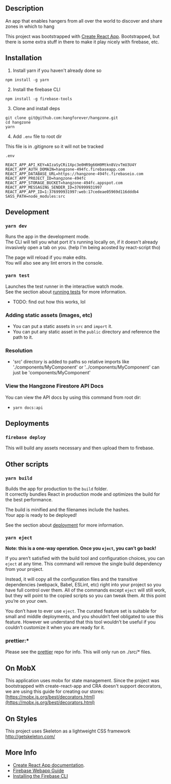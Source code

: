 ## Description

An app that enables hangers from all over the world to discover and share zones
in which to hang

This project was bootstrapped with [Create React App](https://github.com/facebook/create-react-app).
Bootstrapped, but there is some extra stuff in there to make it play nicely with firebase, etc.

## Installation

1. Install yarn if you haven't already done so

```
npm install -g yarn
```

2. Install the firebase CLI

```
npm install -g firebase-tools
```

3. Clone and install deps

```
git clone git@github.com:hangforever/hangzone.git
cd hangzone
yarn
```

4. Add `.env` file to root dir

This file is in .gitignore so it will not be tracked

`.env`

```
REACT_APP_API_KEY=AIzaSyCRi1Xpc3e0HR9g66H0Mtkn8VzvTmU3U4Y
REACT_APP_AUTH_DOMAIN=hangzone-494fc.firebaseapp.com
REACT_APP_DATABASE_URL=https://hangzone-494fc.firebaseio.com
REACT_APP_PROJECT_ID=hangzone-494fc
REACT_APP_STORAGE_BUCKET=hangzone-494fc.appspot.com
REACT_APP_MESSAGING_SENDER_ID=376999931997
REACT_APP_APP_ID=1:376999931997:web:17cedeae05969d116dddb4
SASS_PATH=node_modules:src
```

## Development

### `yarn dev`

Runs the app in the development mode.<br />
The CLI will tell you what port it's running locally on, if it doesn't already invasively open a tab on you.
(help I'm being acosted by react-script tho)

The page will reload if you make edits.<br />
You will also see any lint errors in the console.

### `yarn test`

Launches the test runner in the interactive watch mode.<br />
See the section about [running tests](https://facebook.github.io/create-react-app/docs/running-tests) for more information.

- TODO: find out how this works, lol

### Adding static assets (images, etc)

- You can put a static assets in `src` and `import` it.
- You can put any static asset in the `public` directory and reference the path to it.

### Resolution

- 'src' directory is added to paths so relative imports like './components/MyComponent' or '../components/MyComponent' can just be 'components/MyComponent'

### View the Hangzone Firestore API Docs

You can view the API docs by using this command from root dir:

- `yarn docs:api`

## Deployments

### `firebase deploy`

This will build any assets necessary and then upload them to firebase.

## Other scripts

### `yarn build`

Builds the app for production to the `build` folder.<br />
It correctly bundles React in production mode and optimizes the build for the best performance.

The build is minified and the filenames include the hashes.<br />
Your app is ready to be deployed!

See the section about [deployment](https://facebook.github.io/create-react-app/docs/deployment) for more information.

### `yarn eject`

**Note: this is a one-way operation. Once you `eject`, you can’t go back!**

If you aren’t satisfied with the build tool and configuration choices, you can `eject` at any time. This command will remove the single build dependency from your project.

Instead, it will copy all the configuration files and the transitive dependencies (webpack, Babel, ESLint, etc) right into your project so you have full control over them. All of the commands except `eject` will still work, but they will point to the copied scripts so you can tweak them. At this point you’re on your own.

You don’t have to ever use `eject`. The curated feature set is suitable for small and middle deployments, and you shouldn’t feel obligated to use this feature. However we understand that this tool wouldn’t be useful if you couldn’t customize it when you are ready for it.

### prettier:\*

Please see the [prettier](https://github.com/prettier/eslint-config-prettier) repo for info. This will only run on ./src/\* files.

## On MobX

This application uses mobx for state management. Since the project was bootstrapped with create-react-app and CRA doesn't support decorators, we are using this guide for creating our stores:
[https://mobx.js.org/best/decorators.html](https://mobx.js.org/best/decorators.html)

## On Styles

This project uses Skeleton as a lightweight CSS framework
http://getskeleton.com/

## More Info

- [Create React App documentation](https://facebook.github.io/create-react-app/docs/getting-started).
- [Firebase Webapp Guide](https://firebase.google.com/docs/web/setup)
- [Installing the Firebase CLI](https://firebase.google.com/docs/web/setup#install-cli-deploy)
